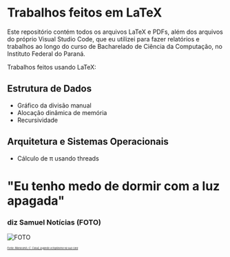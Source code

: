 # Trabalhos feitos em LaTeX
Este repositório contém todos os arquivos LaTeX e PDFs, além dos arquivos do próprio Visual Studio Code, que eu utilizei para fazer relatórios e trabalhos ao longo do curso de Bacharelado de Ciência da Computação, no Instituto Federal do Paraná.

Trabalhos feitos usando LaTeX:

## Estrutura de Dados
- Gráfico da divisão manual
- Alocação dinâmica de memória
- Recursividade

## Arquitetura e Sistemas Operacionais
 - Cálculo de π usando threads

# "Eu tenho medo de dormir com a luz apagada"

### diz Samuel Notícias (FOTO)
![FOTO](https://preview.redd.it/samuel-not%C3%ADcias-em-4k-v0-ki6r3kg8rpvd1.png?auto=webp&s=7eceb31364569a4dadc6efecc2523708449804b9)

<sup><sub><sub><sub><sub> [*Fonte: Maracanã / C. Caiuá, jogando ectoplasma na sua cara*](https://pt.ra.co/dj/yojironoda) </sub></sub></sub></sub></sup>
